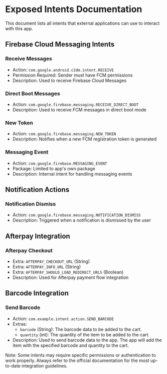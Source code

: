 # Exposed Intents Documentation

This document lists all intents that external applications can use to interact with this app.

## Firebase Cloud Messaging Intents

### Receive Messages
- Action: `com.google.android.c2dm.intent.RECEIVE` 
- Permission Required: Sender must have FCM permissions
- Description: Used to receive Firebase Cloud Messages

### Direct Boot Messages
- Action: `com.google.firebase.messaging.RECEIVE_DIRECT_BOOT`
- Description: Used to receive FCM messages in direct boot mode

### New Token
- Action: `com.google.firebase.messaging.NEW_TOKEN`
- Description: Notifies when a new FCM registration token is generated

### Messaging Event
- Action: `com.google.firebase.MESSAGING_EVENT`
- Package: Limited to app's own package
- Description: Internal intent for handling messaging events

## Notification Actions

### Notification Dismiss
- Action: `com.google.firebase.messaging.NOTIFICATION_DISMISS`
- Description: Triggered when a notification is dismissed by the user

## Afterpay Integration

### Afterpay Checkout
- Extra: `AFTERPAY_CHECKOUT_URL` (String)
- Extra: `AFTERPAY_INFO_URL` (String)
- Extra: `AFTERPAY_SHOULD_LOAD_REDIRECT_URLS` (Boolean)
- Description: Used for Afterpay payment flow integration

## Barcode Integration

### Send Barcode
- Action: `com.example.intent.action.SEND_BARCODE`
- Extras:
  - `barcode` (String): The barcode data to be added to the cart.
  - `quantity` (int): The quantity of the item to be added to the cart.
- Description: Used to send barcode data to the app. The app will add the item with the specified barcode and quantity to the cart.

Note: Some intents may require specific permissions or authentication to work properly. Always refer to the official documentation for the most up-to-date integration guidelines.
